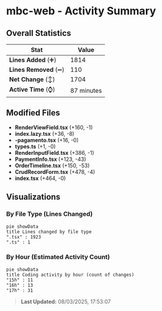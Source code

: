 # mbc-web - Activity Summary 

## Overall Statistics

| Stat                   | Value                                                             |
| ---------------------- | ----------------------------------------------------------------- |
| **Lines Added** (➕)   | 1814                                          |
| **Lines Removed** (➖) | 110                                        |
| **Net Change** (↕)    | 1704                |
| **Active Time** (⌚)   | 87 minutes |


## Modified Files
- **RenderViewField.tsx** (+160, -1)
- **index.lazy.tsx** (+36, -8)
- **-pagamento.tsx** (+16, -0)
- **types.ts** (+1, -0)
- **RenderInputField.tsx** (+386, -1)
- **PaymentInfo.tsx** (+123, -43)
- **OrderTimeline.tsx** (+150, -53)
- **CrudRecordForm.tsx** (+478, -4)
- **index.tsx** (+464, -0)

## Visualizations

### By File Type (Lines Changed)

```mermaid
pie showData
title Lines changed by file type
".tsx" : 1923
".ts" : 1
```

### By Hour (Estimated Activity Count)

```mermaid
pie showData
title Coding activity by hour (count of changes)
"15h" : 11
"16h" : 13
"17h" : 31
```


> **Last Updated:** 08/03/2025, 17:53:07